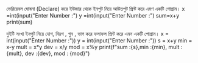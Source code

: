 ভেরিয়েবল ঘোষনা (Declare) করে ইউজার থেকে ইনপুট নিয়ে আউতপুট প্রিন্ট করে এমণ একটি পোগ্রাম।
x =int(input("Enter Number :")
y =int(input("Enter Number :")
sum=x+y
print(sum)



দুইটি সংখা ইনপুট নিয়ে যোগ, বিয়গ , গুন , ভাগ করে ফলাফল প্রিন্ট করে এমন একটি পোগ্রাম।
x = int(input("Enter Number :"))
y = int(input("Enter Number :"))
s = x+y
min = x-y
mult = x*y
dev = x/y
mod = x%y
print(f"sum :{s},min :{min}, mult :{mult}, dev :{dev}, mod : {mod}")
